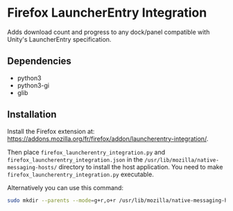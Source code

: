 # Firefox LauncherEntry Integration

Adds download count and progress to any dock/panel compatible with Unity's LauncherEntry specification.

## Dependencies

- python3
- python3-gi
- glib

## Installation

Install the Firefox extension at: https://addons.mozilla.org/fr/firefox/addon/launcherentry-integration/.

Then place `firefox_launcherentry_integration.py` and `firefox_launcherentry_integration.json` in the `/usr/lib/mozilla/native-messaging-hosts/` directory to install the host application. You need to make `firefox_launcherentry_integration.py` executable.

Alternatively you can use this command:

```bash
sudo mkdir --parents --mode=g+r,o+r /usr/lib/mozilla/native-messaging-hosts && sudo curl -s "https://raw.githubusercontent.com/mpostaire/firefox-launcherentry-integration/master/app/firefox_launcherentry_integration.{py,json}" -o "/usr/lib/mozilla/native-messaging-hosts/firefox_launcherentry_integration.#1" && sudo chmod +x /usr/lib/mozilla/native-messaging-hosts/firefox_launcherentry_integration.py
```
